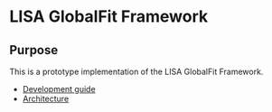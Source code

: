 # LISA GlobalFit Framework

## Purpose

This is a prototype implementation of the LISA GlobalFit Framework.

* [Development guide](docs/dev.md)
* [Architecture](docs/architecture.md)
